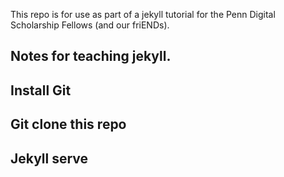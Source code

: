 This repo is for use as part of a jekyll tutorial for the Penn Digital Scholarship Fellows (and our friENDs). 
## Notes for teaching jekyll.

## Install Git

## Git clone this repo

## Jekyll serve 
